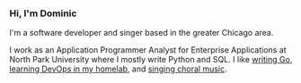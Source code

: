 ### Hi, I'm Dominic

I'm a software developer and singer based in the greater Chicago area.

I work as an Application Programmer Analyst for Enterprise Applications at North Park University where I mostly write Python and SQL. I like [writing Go](https://dominicgerman.com/#backend-projects), [learning DevOps in my homelab](https://blog.dominicgerman.com?tag=homelab), and [singing choral music](https://www.google.com/search?q=best+choral+performance+dominic+german).
